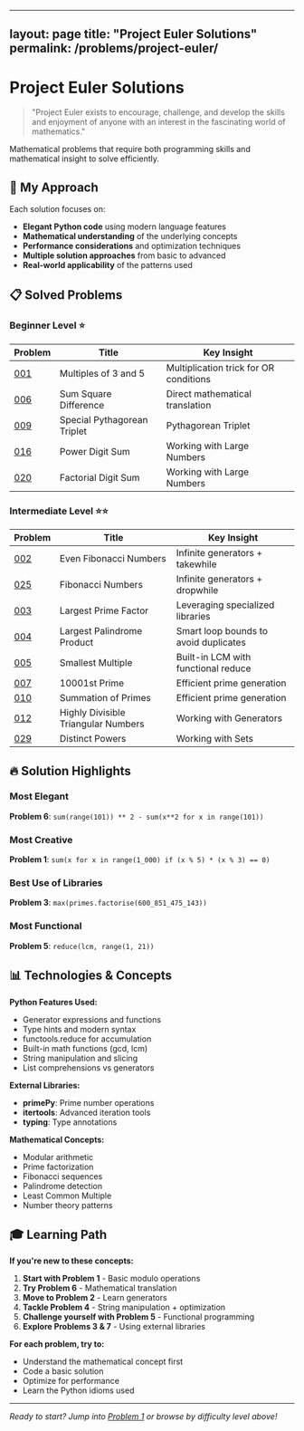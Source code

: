  ---
layout: page
title: "Project Euler Solutions"
permalink: /problems/project-euler/
---

# Project Euler Solutions

> "Project Euler exists to encourage, challenge, and develop the skills and enjoyment of anyone with an interest in the fascinating world of mathematics."

Mathematical problems that require both programming skills and mathematical insight to solve efficiently.

## 🎯 My Approach

Each solution focuses on:
- **Elegant Python code** using modern language features
- **Mathematical understanding** of the underlying concepts  
- **Performance considerations** and optimization techniques
- **Multiple solution approaches** from basic to advanced
- **Real-world applicability** of the patterns used

## 📋 Solved Problems

### Beginner Level ⭐
| Problem | Title | Key Insight |
|---------|-------|-------------|
| [001](problem-001.md) | Multiples of 3 and 5 | Multiplication trick for OR conditions |
| [006](problem-006.md) | Sum Square Difference | Direct mathematical translation |
| [009](problem-009.md) | Special Pythagorean Triplet | Pythagorean Triplet |
| [016](problem-016.md) | Power Digit Sum | Working with Large Numbers |
| [020](problem-020.md) | Factorial Digit Sum | Working with Large Numbers |

### Intermediate Level ⭐⭐  
| Problem | Title | Key Insight |
|---------|-------|-------------|
| [002](problem-002.md) | Even Fibonacci Numbers | Infinite generators + takewhile |
| [025](problem-025.md) | Fibonacci Numbers | Infinite generators + dropwhile |
| [003](problem-003.md) | Largest Prime Factor | Leveraging specialized libraries |
| [004](problem-004.md) | Largest Palindrome Product | Smart loop bounds to avoid duplicates |
| [005](problem-005.md) | Smallest Multiple | Built-in LCM with functional reduce |
| [007](problem-007.md) | 10001st Prime | Efficient prime generation |
| [010](problem-010.md) | Summation of Primes | Efficient prime generation |
| [012](problem-012.md) | Highly Divisible Triangular Numbers | Working with Generators |
| [029](problem-029.md) | Distinct Powers | Working with Sets |

## 🔥 Solution Highlights

### Most Elegant
**Problem 6**: `sum(range(101)) ** 2 - sum(x**2 for x in range(101))`

### Most Creative  
**Problem 1**: `sum(x for x in range(1_000) if (x % 5) * (x % 3) == 0)`

### Best Use of Libraries
**Problem 3**: `max(primes.factorise(600_851_475_143))`

### Most Functional
**Problem 5**: `reduce(lcm, range(1, 21))`

## 📊 Technologies & Concepts

**Python Features Used:**
- Generator expressions and functions
- Type hints and modern syntax  
- functools.reduce for accumulation
- Built-in math functions (gcd, lcm)
- String manipulation and slicing
- List comprehensions vs generators

**External Libraries:**
- **primePy**: Prime number operations
- **itertools**: Advanced iteration tools
- **typing**: Type annotations

**Mathematical Concepts:**
- Modular arithmetic
- Prime factorization  
- Fibonacci sequences
- Palindrome detection
- Least Common Multiple
- Number theory patterns

## 🎓 Learning Path

**If you're new to these concepts:**

1. **Start with Problem 1** - Basic modulo operations
2. **Try Problem 6** - Mathematical translation  
3. **Move to Problem 2** - Learn generators
4. **Tackle Problem 4** - String manipulation + optimization
5. **Challenge yourself with Problem 5** - Functional programming
6. **Explore Problems 3 & 7** - Using external libraries

**For each problem, try to:**
- Understand the mathematical concept first
- Code a basic solution  
- Optimize for performance
- Learn the Python idioms used

---

*Ready to start? Jump into [Problem 1](problem-001.md) or browse by difficulty level above!*